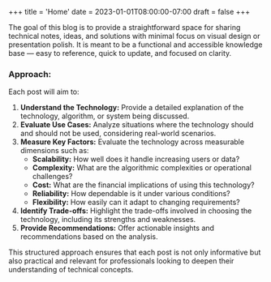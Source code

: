 +++
title = 'Home'
date = 2023-01-01T08:00:00-07:00
draft = false
+++

The goal of this blog is to provide a straightforward space for sharing technical notes, ideas, and solutions with minimal focus on visual design or presentation polish. It is meant to be a functional and accessible knowledge base — easy to reference, quick to update, and focused on clarity.

### Approach:
Each post will aim to:
1. **Understand the Technology:** Provide a detailed explanation of the technology, algorithm, or system being discussed.
2. **Evaluate Use Cases:** Analyze situations where the technology should and should not be used, considering real-world scenarios.
3. **Measure Key Factors:** Evaluate the technology across measurable dimensions such as:
   - **Scalability:** How well does it handle increasing users or data?
   - **Complexity:** What are the algorithmic complexities or operational challenges?
   - **Cost:** What are the financial implications of using this technology?
   - **Reliability:** How dependable is it under various conditions?
   - **Flexibility:** How easily can it adapt to changing requirements?
4. **Identify Trade-offs:** Highlight the trade-offs involved in choosing the technology, including its strengths and weaknesses.
5. **Provide Recommendations:** Offer actionable insights and recommendations based on the analysis.

This structured approach ensures that each post is not only informative but also practical and relevant for professionals looking to deepen their understanding of technical concepts.
